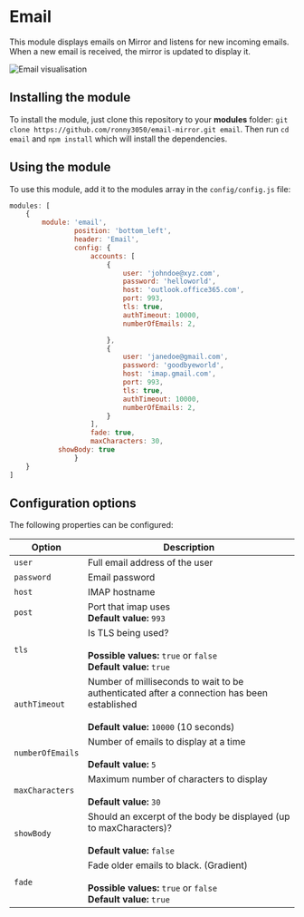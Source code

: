 # Email
This module displays emails on Mirror and listens for new incoming emails. When a new email is received, the mirror is updated to display it.

![Email visualisation](https://github.com/ronny3050/email-mirror/blob/master/.github/preview.png)

## Installing the module

To install the module, just clone this repository to your __modules__ folder: `git clone https://github.com/ronny3050/email-mirror.git email`. 
Then run `cd email` and `npm install` which will install the dependencies.

## Using the module

To use this module, add it to the modules array in the `config/config.js` file:
````javascript
modules: [
	{
		module: 'email',
                position: 'bottom_left',
                header: 'Email',
                config: {
                    accounts: [
                        {
                            user: 'johndoe@xyz.com',
                            password: 'helloworld',
                            host: 'outlook.office365.com',
                            port: 993,
                            tls: true,
                            authTimeout: 10000,
                            numberOfEmails: 2,

                        },
                        {
                            user: 'janedoe@gmail.com',
                            password: 'goodbyeworld',
                            host: 'imap.gmail.com',
                            port: 993,
                            tls: true,
                            authTimeout: 10000,
                            numberOfEmails: 2,
                        }
                    ],
                    fade: true,
                    maxCharacters: 30,
		    showBody: true
                }
	}
]
````

## Configuration options

The following properties can be configured:


<table width="100%">
	<!-- why, markdown... -->
	<thead>
		<tr>
			<th>Option</th>
			<th width="100%">Description</th>
		</tr>
	<thead>
	<tbody>
		<tr>
			<td><code>user</code></td>
			<td>Full email address of the user<br>
			</td>
		</tr>
		<tr>
			<td><code>password</code></td>
			<td>Email password<br>
			</td>
		</tr>
		<tr>
			<td><code>host</code></td>
			<td>IMAP hostname<br>
			</td>
		</tr>
		<tr>
			<td><code>post</code></td>
			<td>Port that imap uses
				<br><b>Default value:</b> <code>993</code>
			</td>
		</tr>
		<tr>
			<td><code>tls</code></td>
			<td>Is TLS being used?<br>
				<br><b>Possible values:</b> <code>true</code> or <code>false</code>
				<br><b>Default value:</b> <code>true</code>
			</td>
		</tr>
		<tr>
			<td><code>authTimeout</code></td>
			<td>Number of milliseconds to wait to be authenticated after a connection has been established<br>
				<br><b>Default value:</b> <code>10000</code> (10 seconds)
			</td>
		</tr>
		<tr>
			<td><code>numberOfEmails</code></td>
			<td>Number of emails to display at a time<br>
				<br><b>Default value:</b> <code>5</code>
			</td>
		</tr>
		<tr>
			<td><code>maxCharacters</code></td>
			<td>Maximum number of characters to display<br>
				<br><b>Default value:</b> <code>30</code>
			</td>
		</tr>
		<tr>
			<td><code>showBody</code></td>
			<td>Should an excerpt of the body be displayed (up to maxCharacters)?<br>
				<br><b>Default value:</b> <code>false</code>
			</td>
		</tr>
		<tr>
			<td><code>fade</code></td>
			<td>Fade older emails to black. (Gradient)<br>
				<br><b>Possible values:</b> <code>true</code> or <code>false</code>
				<br><b>Default value:</b> <code>true</code>
			</td>
		</tr>
	</tbody>
</table>
